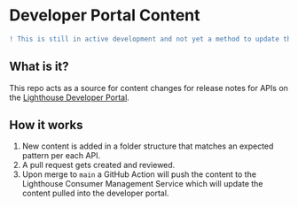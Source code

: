 # Developer Portal Content

```diff
! This is still in active development and not yet a method to update the content on the developer portal.
```

## What is it?

This repo acts as a source for content changes for release notes for APIs on the [Lighthouse Developer Portal](https://developer.va.gov).

## How it works

1. New content is added in a folder structure that matches an expected pattern per each API.
2. A pull request gets created and reviewed.
3. Upon merge to `main` a GitHub Action will push the content to the Lighthouse Consumer Management Service which will update the content pulled into the developer portal.
